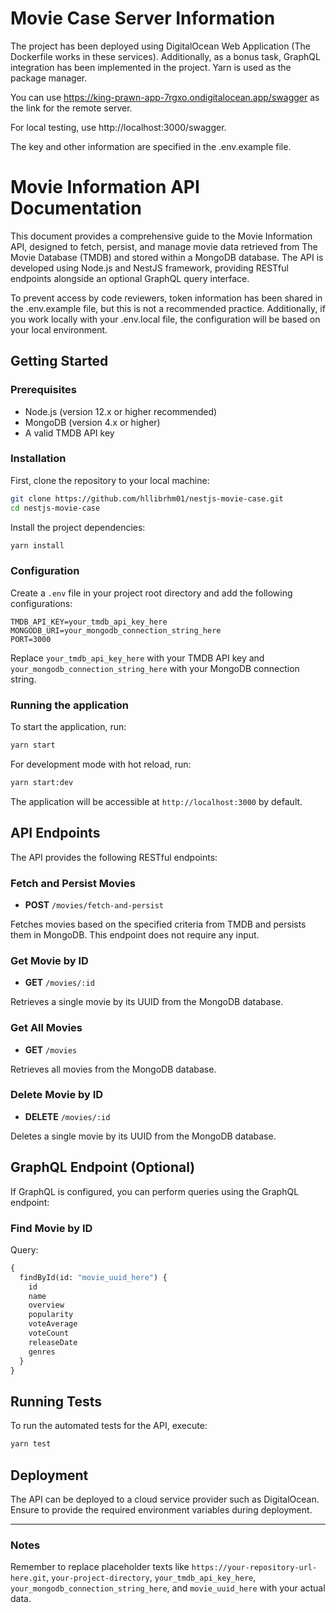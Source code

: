 # Movie Case Server Information 

The project has been deployed using DigitalOcean Web Application (The Dockerfile works in these services). Additionally, as a bonus task, GraphQL integration has been implemented in the project. Yarn is used as the package manager.

You can use https://king-prawn-app-7rgxo.ondigitalocean.app/swagger as the link for the remote server.

For local testing, use http://localhost:3000/swagger.

The key and other information are specified in the .env.example file.


# Movie Information API Documentation

This document provides a comprehensive guide to the Movie Information API, designed to fetch, persist, and manage movie data retrieved from The Movie Database (TMDB) and stored within a MongoDB database. The API is developed using Node.js and NestJS framework, providing RESTful endpoints alongside an optional GraphQL query interface.

To prevent access by code reviewers, token information has been shared in the .env.example file, but this is not a recommended practice. Additionally, if you work locally with your .env.local file, the configuration will be based on your local environment.

## Getting Started

### Prerequisites

- Node.js (version 12.x or higher recommended)
- MongoDB (version 4.x or higher)
- A valid TMDB API key

### Installation

First, clone the repository to your local machine:

```bash
git clone https://github.com/hllibrhm01/nestjs-movie-case.git
cd nestjs-movie-case
```

Install the project dependencies:

```bash
yarn install
```

### Configuration

Create a `.env` file in your project root directory and add the following configurations:

```env
TMDB_API_KEY=your_tmdb_api_key_here
MONGODB_URI=your_mongodb_connection_string_here
PORT=3000
```

Replace `your_tmdb_api_key_here` with your TMDB API key and `your_mongodb_connection_string_here` with your MongoDB connection string.

### Running the application

To start the application, run:

```bash
yarn start
```

For development mode with hot reload, run:

```bash
yarn start:dev
```

The application will be accessible at `http://localhost:3000` by default.

## API Endpoints

The API provides the following RESTful endpoints:

### Fetch and Persist Movies

- **POST** `/movies/fetch-and-persist`

Fetches movies based on the specified criteria from TMDB and persists them in MongoDB. This endpoint does not require any input.

### Get Movie by ID

- **GET** `/movies/:id`

Retrieves a single movie by its UUID from the MongoDB database.

### Get All Movies

- **GET** `/movies`

Retrieves all movies from the MongoDB database.

### Delete Movie by ID

- **DELETE** `/movies/:id`

Deletes a single movie by its UUID from the MongoDB database.

## GraphQL Endpoint (Optional)

If GraphQL is configured, you can perform queries using the GraphQL endpoint:

### Find Movie by ID

Query:

```graphql
{
  findById(id: "movie_uuid_here") {
    id
    name
    overview
    popularity
    voteAverage
    voteCount
    releaseDate
    genres
  }
}
```

## Running Tests

To run the automated tests for the API, execute:

```bash
yarn test
```

## Deployment

The API can be deployed to a cloud service provider such as DigitalOcean. Ensure to provide the required environment variables during deployment.

---

### Notes

Remember to replace placeholder texts like `https://your-repository-url-here.git`, `your-project-directory`, `your_tmdb_api_key_here`, `your_mongodb_connection_string_here`, and `movie_uuid_here` with your actual data.
